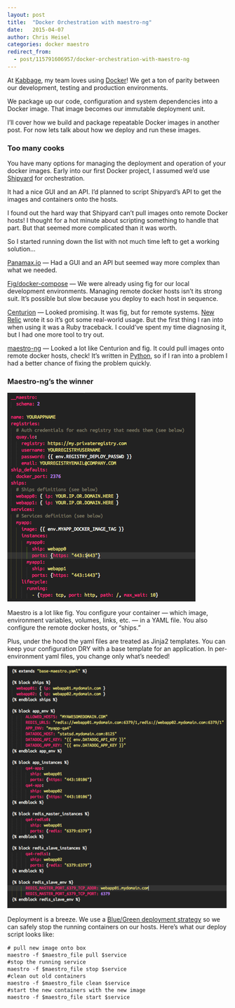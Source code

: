 ```yaml
---
layout: post
title:  "Docker Orchestration with maestro-ng"
date:   2015-04-07
author: Chris Heisel
categories: docker maestro
redirect_from:
  - post/115791606957/docker-orchestration-with-maestro-ng
---
```

At [Kabbage](https://www.kabbage.com/), my team loves using [Docker](https://www.docker.com/)! We get a ton of parity between our development, testing and production environments.

We package up our code, configuration and system dependencies into a Docker image. That image becomes our immutable deployment unit.

I’ll cover how we build and package repeatable Docker images in another post. For now lets talk about how we deploy and run these images.

### Too many cooks

You have many options for managing the deployment and operation of your docker images. Early into our first Docker project, I assumed we’d use [Shipyard](http://shipyard-project.com/) for orchestration.

It had a nice GUI and an API. I’d planned to script Shipyard’s API to get the images and containers onto the hosts.

I found out the hard way that Shipyard can’t pull images onto remote Docker hosts! I thought for a hot minute about scripting something to handle that part. But that seemed more complicated than it was worth.

So I started running down the list with not much time left to get a working solution…

[Panamax.io](http://panamax.io/) — Had a GUI and an API but seemed way more complex than what we needed.

[Fig/docker-compose](https://docs.docker.com/compose/) — We were already using fig for our local development environments. Managing remote docker hosts isn’t its strong suit. It’s possible but slow because you deploy to each host in sequence.

[Centurion](https://github.com/newrelic/centurion) — Looked promising. It was fig, but for remote systems. [New Relic](https://newrelic.com/) wrote it so it’s got some real-world usage. But the first thing I ran into when using it was a Ruby traceback. I could’ve spent my time diagnosing it, but I had one more tool to try out.

[maestro-ng](https://github.com/signalfx/maestro-ng) — Looked a lot like Centurion and fig. It could pull images onto remote docker hosts, check! It’s written in [Python](https://www.python.org/), so if I ran into a problem I had a better chance of fixing the problem quickly.

### Maestro-ng’s the winner

![Maestro Code Sample](/images/2015-04-07-maestro/code1.png "Maestro Code Sample")

Maestro is a lot like fig. You configure your container — which image, environment variables, volumes, links, etc. — in a YAML file. You also configure the remote docker hosts, or “ships.”

Plus, under the hood the yaml files are treated as Jinja2 templates. You can keep your configuration DRY with a base template for an application. In per-environment yaml files, you change only what’s needed!

![Maestro Config Sample](/images/2015-04-07-maestro/code2.png "Maestro Config Sample")

Deployment is a breeze. We use a [Blue/Green deployment strategy](http://martinfowler.com/bliki/BlueGreenDeployment.html) so we can safely stop the running containers on our hosts. Here’s what our deploy script looks like:

```shell
# pull new image onto box
maestro -f $maestro_file pull $service
#stop the running service
maestro -f $maestro_file stop $service
#clean out old containers
maestro -f $maestro_file clean $service
#start the new containers with the new image
maestro -f $maestro_file start $service
```
